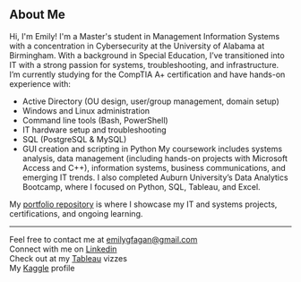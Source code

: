 ## About Me
Hi, I'm Emily!
I'm a Master's student in Management Information Systems with a concentration in Cybersecurity at the University of Alabama at Birmingham. With a background in Special Education, I’ve transitioned into IT with a strong passion for systems, troubleshooting, and infrastructure.
I’m currently studying for the CompTIA A+ certification and have hands-on experience with:
- Active Directory (OU design, user/group management, domain setup)
- Windows and Linux administration
- Command line tools (Bash, PowerShell)
- IT hardware setup and troubleshooting
- SQL (PostgreSQL & MySQL)
- GUI creation and scripting in Python
My coursework includes systems analysis, data management (including hands-on projects with Microsoft Access and C++), information systems, business communications, and emerging IT trends. I also completed Auburn University’s Data Analytics Bootcamp, where I focused on Python, SQL, Tableau, and Excel.

My [portfolio repository](https://github.com/emilygfagan/portfolio) is where I showcase my IT and systems projects, certifications, and ongoing learning.

----------------------------------------------------------------------
Feel free to contact me at emilygfagan@gmail.com   
Connect with me on [Linkedin](https://www.linkedin.com/in/emilygfagan/)      
Check out at my [Tableau](https://public.tableau.com/app/profile/emi.fagan/vizzes) vizzes     
My [Kaggle](https://www.kaggle.com/emifagan) profile
